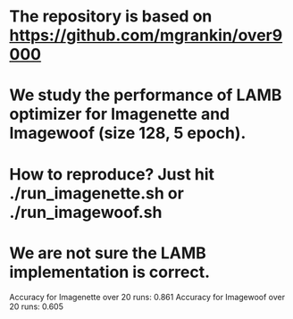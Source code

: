 # The repository is based on https://github.com/mgrankin/over9000
# We study the performance of LAMB optimizer for Imagenette and Imagewoof (size 128, 5 epoch).
# How to reproduce? Just hit ./run_imagenette.sh or ./run_imagewoof.sh
# We are not sure the LAMB implementation is correct.
Accuracy for Imagenette over 20 runs: 0.861
Accuracy for Imagewoof over 20 runs: 0.605
